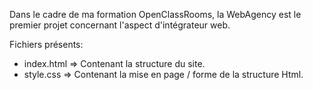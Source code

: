 

Dans le cadre de ma formation OpenClassRooms,
la WebAgency est le premier projet concernant l'aspect d'intégrateur web.

Fichiers présents:
 + index.html => Contenant la structure du site.
 + style.css => Contenant la mise en page / forme de la structure Html.
